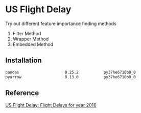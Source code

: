 # US Flight Delay

Try out different feature importance finding methods

1. Filter Method
2. Wrapper Method
3. Embedded Method

## Installation
``` bash
pandas                    0.25.2           py37he6710b0_0  
pyarrow                   0.13.0           py37he6710b0_0 

```


## Reference
[US Flight Delay: Flight Delays for year 2016](https://www.kaggle.com/niranjan0272/us-flight-delay)
